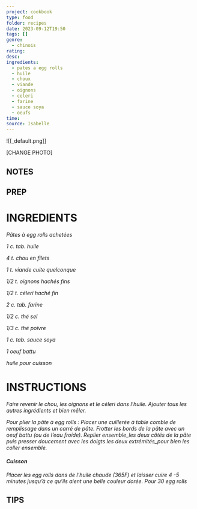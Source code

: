 ```yaml
---
project: cookbook
type: food
folder: recipes
date: 2023-09-12T19:50
tags: []
genre:
  - chinois
rating: 
desc: 
ingredients:
  - pates a egg rolls
  - huile
  - choux
  - viande
  - oignons
  - celeri
  - farine
  - sauce soya
  - oeufs
time: 
source: Isabelle
---
```


![[_default.png]]

[CHANGE PHOTO]


## NOTES




## PREP


# INGREDIENTS

_Pâtes à egg rolls achetées_

_1 c. tab. huile_

_4 t. chou en filets_

_1 t. viande cuite quelconque_

_1/2 t. oignons hachés fins_

_1/2 t. céleri haché fin_

_2 c. tab. farine_

_1/2 c. thé sel_

_1/3 c. thé poivre_

_1 c. tab. sauce soya_

_1 oeuf battu_

_huile pour cuisson_

# INSTRUCTIONS

_Faire revenir le chou, les oignons et le céleri_
_dans l’huile. Ajouter tous les autres ingrédients_
_et bien mêler._

_Pour plier la pâte à egg rolls : Placer une cuillerée_
_à table comble de remplissage dans un_
_carré de pâte. Frotter les bords de la pâte avec_
_un oeuf battu (ou de l’eau froide). Replier_
_ensemble_les deux côtés de la pâte puis_
_presser doucement avec les doigts les deux_
_extrémités_pour bien les coller ensemble._

#### _Cuisson_

_Placer les egg rolls dans de l’huile chaude_
_(365F) et laisser cuire 4 -5 minutes jusqu’à ce_
_qu’ils aient une belle couleur dorée._
_Pour 30 egg rolls_

## TIPS



